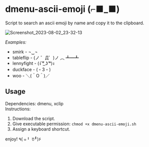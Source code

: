 # dmenu-ascii-emoji (⌐■_■)

Script to search an ascii emoji by name and copy it to the clipboard.   

![Screenshot_2023-08-02_23-32-13](https://github.com/socopoko/dmenu-ascii-emoji/assets/59167401/d663288c-8aae-4e11-a432-7eb514a69723)

_Examples:_    
- smirk - ¬‿¬   
- tableflip - (ノ ゜Д゜)ノ ︵ ┻━┻  
- lennyfight - (ง ͠° ͟ʖ ͡°)ง
- duckface - (・3・)
- woo - ＼(＾O＾)／

## Usage

Dependencies: dmenu, xclip  
Instructions:  
  1. Download the script.
  2. Give executable permission: `chmod +x dmenu-ascii-emoji.sh`
  3. Assign a keyboard shortcut.

enjoy! ٩( ๑╹ ꇴ╹)۶
